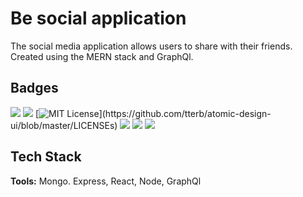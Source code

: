 
# Be social application

The social media application allows users to share with their friends. Created using the MERN stack and GraphQl.



## Badges


![](https://img.shields.io/badge/React-20232A?style=for-the-badge&logo=react&logoColor=61DAFB)  ![](https://img.shields.io/badge/JavaScript-F7DF1E?style=for-the-badge&logo=javascript&logoColor=black) [![MIT License](https://img.shields.io/apm/l/atomic-design-ui.svg?)](https://github.com/tterb/atomic-design-ui/blob/master/LICENSEs) ![](https://img.shields.io/badge/Node.js-43853D?style=for-the-badge&logo=node.js&logoColor=white) ![](https://img.shields.io/badge/Express.js-404D59?style=for-the-badge) ![](https://img.shields.io/badge/MongoDB-4EA94B?style=for-the-badge&logo=mongodb&logoColor=white)
## Tech Stack

**Tools:** Mongo. Express, React, Node, GraphQl


